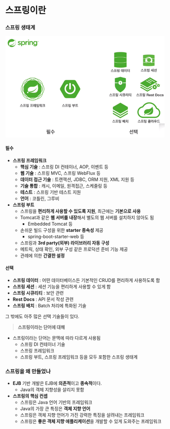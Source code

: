 # 스프링이란

### 스프링 생태계

![스프링생태계](./asset/spring_echosystem.png)



#### 필수

- **스프링 프레임워크**
  - **핵심 기술** : 스프링 DI 컨테이너, AOP, 이벤트 등
  - **웹 기술** : 스프링 MVC, 스프링 WebFlux 등
  - **데이터 접근 기술** : 트랜잭션, JDBC, ORM 지원, XML 지원 등
  - **기술 통합** : 캐시, 이메일, 원격접근, 스케줄링 등
  - **테스트** : 스프링 기반 테스트 지원
  - **언어** : 코틀린, 그루비
- **스프링 부트**
  - 스프링을 **편리하게 사용할 수 있도록 지원**, 최근에는 **기본으로 사용**
  - Tomcat과 같은 **웹 서버를 내장**해서 별도의 웹 서버를 설치하지 않아도 됨
    - Embedded Tomcat 등
  - 손쉬운 빌드 구성을 위한 **starter 종속성** 제공
    - spring-boot-starter-web 등
  - 스프링과 **3rd party(외부) 라이브러리 자동 구성**
  - 메트릭, 상태 확인, 외부 구성 같은 프로덕션 준비 기능 제공
  - 관례에 의한 **간결한 설정**



#### 선택

- **스프링 데이터** : 어떤 데이터베이스든 기본적인 CRUD를 편리하게 사용하도록 함
- **스프링 세션** : 세션 기능을 편리하게 사용할 수 있게 함
- **스프링 시큐리티** : 보안 관련
- **Rest Docs** : API 문서 작성 관련
- **스프링 배치** : Batch 처리에 특화된 기술

그 밖에도 아주 많은 선택 기술들이 있다.



> **스프링이라는 단어에 대해**

- 스프링이라는 단어는 문맥에 따라 다르게 사용됨
  - 스프링 DI 컨테이너 기술
  - 스프링 프레임워크
  - 스프링 부트, 스프링 프레임워크 등을 모두 포함한 스프링 생태계



### 스프링을 왜 만들었나

- **EJB** 기반 개발은 EJB에 **의존적**이고 **종속적**이다.
  - Java의 객체 지향성을 살리지 못함
- **스프링의 핵심 컨셉**
  - 스프링은 Java 언어 기반의 프레임워크
  - Java의 가장 큰 특징은 **객체 지향 언어**
  - 스프링은 객체 지향 언어가 가진 강력한 특징을 살려내는 프레임워크
  - 스프링은 **좋은 객체 지향 애플리케이션**을 개발할 수 있게 도와주는 프레임워크